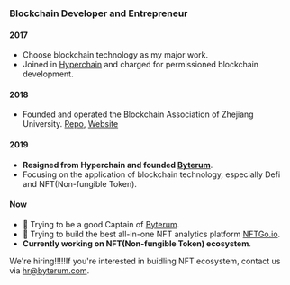 ### Blockchain Developer and Entrepreneur

#### 2017

- Choose blockchain technology as my major work.
- Joined in [Hyperchain](https://hyperchain.cn) and charged for permissioned blockchain development.

#### 2018

- Founded and operated the Blockchain Association of Zhejiang University. [Repo](https://github.com/Blockchain-zju), [Website](https://docs.zjubca.org)

#### 2019

- **Resigned from Hyperchain and founded [Byterum](https://byterum.com)**.
- Focusing on the application of blockchain technology, especially Defi and NFT(Non-fungible Token).

#### Now

- :muscle: Trying to be a good Captain of [Byterum](https://byterum.com).
- :muscle: Trying to build the best all-in-one NFT analytics platform [NFTGo.io](https://nftgo.io).
- **Currently working on NFT(Non-fungible Token) ecosystem**.

We're hiring!!!!!If you're interested in buidling NFT ecosystem, contact us via hr@byterum.com.
